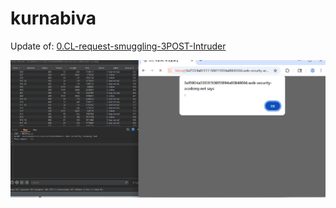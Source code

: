 # kurnabiva
Update of: [0.CL-request-smuggling-3POST-Intruder](https://github.com/nu11secur1ty/PortSwigger-Web-Security-Academy/tree/main/Intruder/Turbo-Intruder/0.CL-request-smuggling-3POST-Intruder)

![](https://github.com/nu11secur1ty/PortSwigger-Web-Security-Academy/blob/main/Intruder/Turbo-Intruder/kurnabiva/docs/Screenshot%202025-08-19%20091059.png)
